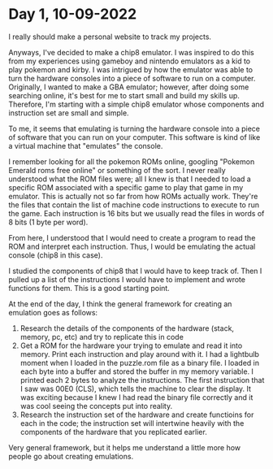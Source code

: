 # Day 1, 10-09-2022

I really should make a personal website to track my projects.

Anyways, I've decided to make a chip8 emulator. I was inspired to do this from my experiences using gameboy and nintendo emulators as a kid
to play pokemon and kirby. I was intrigued by how the emulator was able to turn the hardware consoles into a piece of software to run on a
computer. Originally, I wanted to make a GBA emulator; however, after doing some searching online, it's best for me to start small and
build my skills up. Therefore, I'm starting with a simple chip8 emulator whose components and instruction set are small and simple.

To me, it seems that emulating is turning the hardware console into a piece of software that you can run on your computer. This software
is kind of like a virtual machine that "emulates" the console.

I remember looking for all the pokemon ROMs online, googling "Pokemon Emerald roms free online" or something of the sort. I never really understood
what the ROM files were; all I knew is that I needed to load a specific ROM associated with a specific game to play that game in my emulator.
This is actually not so far from how ROMs actually work. They're the files that contain the list of machine code instructions to execute to run
the game. Each instruction is 16 bits but we usually read the files in words of 8 bits (1 byte per word).

From here, I understood that I would need to create a program to read the ROM and interpret each instruction. Thus, I would be emulating the actual
console (chip8 in this case).

I studied the components of chip8 that I would have to keep track of. Then I pulled up a list of the instructions I would have to implement and
wrote functions for them. This is a good starting point.

At the end of the day, I think the general framework for creating an emulation goes as follows:
1. Research the details of the components of the hardware (stack, memory, pc, etc) and try to replicate this in code
2. Get a ROM for the hardware your trying to emulate and read it into memory. Print each instruction and play around with it.
I had a lightbulb moment when I loaded in the puzzle.rom file as a binary file. I loaded in each byte into a buffer and stored the buffer in my
memory variable. I printed each 2 bytes to analyze the instructions. The first instruction that I saw was 00E0 (CLS), which tells the machine to
clear the display. It was exciting because I knew I had read the binary file correctly and it was cool seeing the concepts put into reality.
3. Research the instruction set of the hardware and create functioins for each in the code; the instruction set will intertwine heavily with 
the components of the hardware that you replicated earlier.

Very general framework, but it helps me understand a little more how people go about creating emulations.